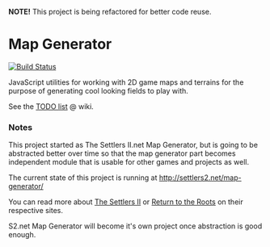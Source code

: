 **NOTE!** This project is being refactored for better code reuse.

# Map Generator
[![Build Status](https://travis-ci.org/Merri/map-generator.svg)](https://travis-ci.org/Merri/map-generator)

JavaScript utilities for working with 2D game maps and terrains for the purpose of generating cool looking fields to
play with.

See the [TODO list](https://github.com/Merri/map-generator/wiki) @ wiki.

### Notes

This project started as The Settlers II.net Map Generator, but is going to be abstracted better over time so that the
map generator part becomes independent module that is usable for other games and projects as well.

The current state of this project is running at http://settlers2.net/map-generator/

You can read more about [The Settlers II](http://settlers2.net/) or [Return to the Roots](http://www.rttr.info/) on
their respective sites.

S2.net Map Generator will become it's own project once abstraction is good enough.
